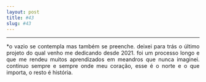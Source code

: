 ```yaml
---
layout: post
title: #43
slug: #43
---
```

---
<p class="description" style="text-align: justify;">
*o vazio se contempla mas também se preenche. deixei para trás o último projeto do qual venho me dedicando desde 2021. foi um processo longo e que me rendeu muitos aprendizados em meandros que nunca imaginei. continuo sempre e sempre onde meu coração, esse é o norte e  o que importa, o resto é história.
<br>
<br>
